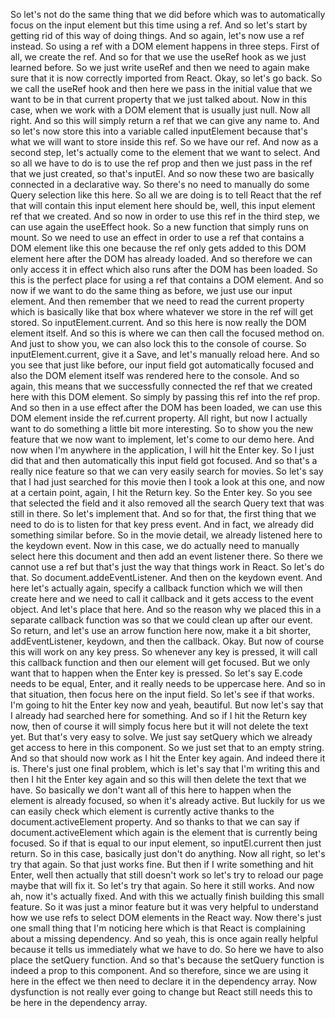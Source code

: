 So let's not do the same thing
that we did before
which was to automatically focus on the input element
but this time using a ref.
And so let's start
by getting rid of this way of doing things.
And so again, let's now use a ref instead.
So using a ref with a DOM element happens in three steps.
First of all, we create the ref.
And so for that we use the useRef hook
as we just learned before.
So we just write useRef
and then we need to again make sure
that it is now correctly imported from React.
Okay, so let's go back.
So we call the useRef hook
and then here we pass in the initial value
that we want to be in that current property
that we just talked about.
Now in this case,
when we work with a DOM element
that is usually just null.
Now all right.
And so this will simply return a ref
that we can give any name to.
And so let's now store this
into a variable called inputElement
because that's what we will want to store inside this ref.
So we have our ref.
And now as a second step,
let's actually come to the element that we want to select.
And so all we have to do is to use the ref prop
and then we just pass in the ref that we just created,
so that's inputEl.
And so now these two are basically connected
in a declarative way.
So there's no need to manually do some Query selection
like this here.
So all we are doing is to tell React
that the ref that will contain this input element here
should be, well, this input element ref that we created.
And so now in order to use this ref in the third step,
we can use again the useEffect hook.
So a new function that simply runs on mount.
So we need to use an effect in order to use a ref
that contains a DOM element like this one
because the ref only gets added to this DOM element here
after the DOM has already loaded.
And so therefore we can only access it in effect
which also runs after the DOM has been loaded.
So this is the perfect place for using a ref
that contains a DOM element.
And so now if we want to do the same thing as before,
we just use our input element.
And then remember that we need to read the current property
which is basically like that box
where whatever we store in the ref will get stored.
So inputElement.current.
And so this here is now really the DOM element itself.
And so this is where we can then call the focused method on.
And just to show you,
we can also lock this to the console of course.
So inputElement.current,
give it a Save,
and let's manually reload here.
And so you see that just like before,
our input field got automatically focused
and also the DOM element itself
was rendered here to the console.
And so again,
this means that we successfully connected the ref
that we created here with this DOM element.
So simply by passing this ref into the ref prop.
And so then in a use effect after the DOM has been loaded,
we can use this DOM element inside the ref.current property.
All right, but now I actually want to do something
a little bit more interesting.
So to show you the new feature
that we now want to implement,
let's come to our demo here.
And now when I'm anywhere in the application,
I will hit the Enter key.
So I just did that
and then automatically this input field got focused.
And so that's a really nice feature
so that we can very easily search for movies.
So let's say that I had just searched for this movie
then I took a look at this one,
and now at a certain point,
again, I hit the Return key.
So the Enter key.
So you see that selected the field
and it also removed all the search Query text
that was still in there.
So let's implement that.
And so for that,
the first thing that we need to do
is to listen for that key press event.
And in fact, we already did something similar before.
So in the movie detail,
we already listened here to the keydown event.
Now in this case,
we do actually need to manually select here this document
and then add an event listener there.
So there we cannot use a ref
but that's just the way that things work in React.
So let's do that.
So document.addeEventListener.
And then on the keydown event.
And here let's actually again,
specify a callback function
which we will then create here
and we need to call it callback
and it gets access to the event object.
And let's place that here.
And so the reason why we placed this
in a separate callback function
was so that we could clean up after our event.
So return,
and let's use an arrow function here now,
make it a bit shorter,
addEventListener,
keydown,
and then the callback.
Okay.
But now of course this will work on any key press.
So whenever any key is pressed,
it will call this callback function
and then our element will get focused.
But we only want that to happen
when the Enter key is pressed.
So let's say E.code needs to be equal,
Enter,
and it really needs to be uppercase here.
And so in that situation,
then focus here on the input field.
So let's see if that works.
I'm going to hit the Enter key now
and yeah, beautiful.
But now let's say that I already had
searched here for something.
And so if I hit the Return key now,
then of course it will simply focus here
but it will not delete the text yet.
But that's very easy to solve.
We just say setQuery
which we already get access to here in this component.
So we just set that to an empty string.
And so that should now work as I hit the Enter key again.
And indeed there it is.
There's just one final problem,
which is let's say that I'm writing this
and then I hit the Enter key again
and so this will then delete the text that we have.
So basically we don't want all of this here to happen
when the element is already focused,
so when it's already active.
But luckily for us
we can easily check which element is currently active
thanks to the document.activeElement property.
And so thanks to that we can say
if document.activeElement
which again is the element that is currently being focused.
So if that is equal to our input element,
so inputEl.current then just return.
So in this case,
basically just don't do anything.
Now all right, so let's try that again.
So that just works fine.
But then if I write something and hit Enter,
well then actually that still doesn't work
so let's try to reload our page maybe that will fix it.
So let's try that again.
So here it still works.
And now ah,
now it's actually fixed.
And with this
we actually finish building this small feature.
So it was just a minor feature
but it was very helpful to understand
how we use refs to select DOM elements in the React way.
Now there's just one small thing that I'm noticing here
which is that React is complaining
about a missing dependency.
And so yeah, this is once again really helpful
because it tells us immediately what we have to do.
So here we have to also place the setQuery function.
And so that's because the setQuery function
is indeed a prop to this component.
And so therefore,
since we are using it here in the effect
we then need to declare it in the dependency array.
Now dysfunction is not really ever going to change
but React still needs this to be here
in the dependency array.